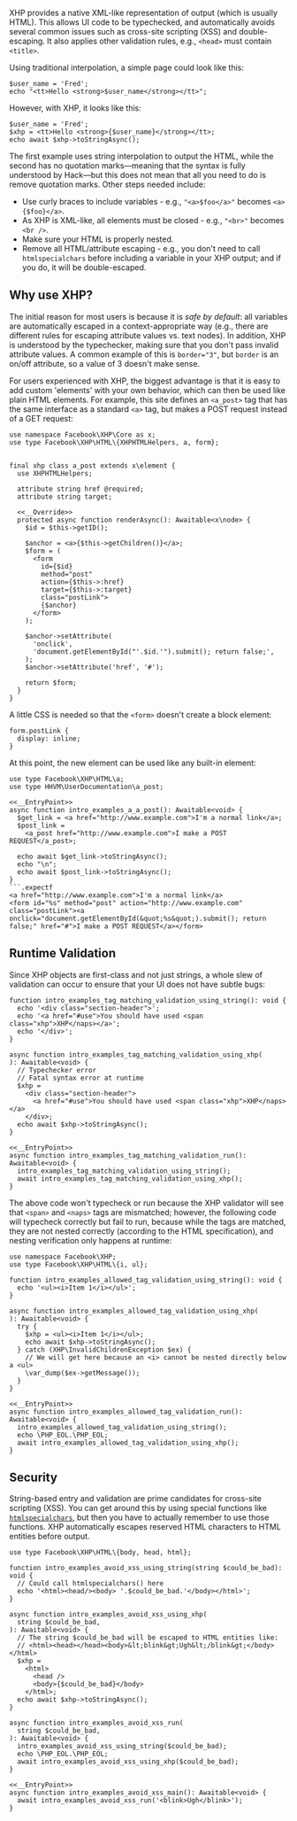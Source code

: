 XHP provides a native XML-like representation of output (which is usually HTML). This allows UI code to be typechecked, and automatically
avoids several common issues such as cross-site scripting (XSS) and double-escaping. It also applies other validation rules, e.g., `<head>`
must contain `<title>`.

Using traditional interpolation, a simple page could look like this:

```hack no-extract
$user_name = 'Fred';
echo "<tt>Hello <strong>$user_name</strong></tt>";
```

However, with XHP, it looks like this:

```hack no-extract
$user_name = 'Fred';
$xhp = <tt>Hello <strong>{$user_name}</strong></tt>;
echo await $xhp->toStringAsync();
```

The first example uses string interpolation to output the HTML, while the second has no quotation marks&mdash;meaning that the syntax is
fully understood by Hack&mdash;but this does not mean that all you need to do is remove quotation marks. Other steps needed include:
 - Use curly braces to include variables - e.g., `"<a>$foo</a>"` becomes `<a>{$foo}</a>`.
 - As XHP is XML-like, all elements must be closed - e.g., `"<br>"` becomes `<br />`.
 - Make sure your HTML is properly nested.
 - Remove all HTML/attribute escaping - e.g., you don't need to call `htmlspecialchars` before including a variable in your XHP
output; and if you do, it will be double-escaped.

## Why use XHP?

The initial reason for most users is because it is *safe by default*: all variables are automatically escaped in a
context-appropriate way (e.g., there are different rules for escaping attribute values vs. text nodes). In addition, XHP
is understood by the typechecker, making sure that you don't pass invalid attribute values. A common example of this is `border="3"`,
but `border` is an on/off attribute, so a value of 3 doesn't make sense.

For users experienced with XHP, the biggest advantage is that it is easy to add custom 'elements' with your own behavior,
which can then be used like plain HTML elements. For example, this site defines an `<a_post>` tag that has the same interface
as a standard `<a>` tag, but makes a POST request instead of a GET request:

```hack no-extract
use namespace Facebook\XHP\Core as x;
use type Facebook\XHP\HTML\{XHPHTMLHelpers, a, form};


final xhp class a_post extends x\element {
  use XHPHTMLHelpers;

  attribute string href @required;
  attribute string target;

  <<__Override>>
  protected async function renderAsync(): Awaitable<x\node> {
    $id = $this->getID();

    $anchor = <a>{$this->getChildren()}</a>;
    $form = (
      <form
        id={$id}
        method="post"
        action={$this->:href}
        target={$this->:target}
        class="postLink">
        {$anchor}
      </form>
    );

    $anchor->setAttribute(
      'onclick',
      'document.getElementById("'.$id.'").submit(); return false;',
    );
    $anchor->setAttribute('href', '#');

    return $form;
  }
}
```

A little CSS is needed so that the `<form>` doesn't create a block element:

```
form.postLink {
  display: inline;
}
```

At this point, the new element can be used like any built-in element:

```hack no-extract
use type Facebook\XHP\HTML\a;
use type HHVM\UserDocumentation\a_post;

<<__EntryPoint>>
async function intro_examples_a_a_post(): Awaitable<void> {
  $get_link = <a href="http://www.example.com">I'm a normal link</a>;
  $post_link =
    <a_post href="http://www.example.com">I make a POST REQUEST</a_post>;

  echo await $get_link->toStringAsync();
  echo "\n";
  echo await $post_link->toStringAsync();
}
```.expectf
<a href="http://www.example.com">I'm a normal link</a>
<form id="%s" method="post" action="http://www.example.com" class="postLink"><a onclick="document.getElementById(&quot;%s&quot;).submit(); return false;" href="#">I make a POST REQUEST</a></form>
```

## Runtime Validation

Since XHP objects are first-class and not just strings, a whole slew of validation can occur to ensure that your UI does not have subtle bugs:

```hack no-extract
function intro_examples_tag_matching_validation_using_string(): void {
  echo '<div class="section-header">';
  echo '<a href="#use">You should have used <span class="xhp">XHP</naps></a>';
  echo '</div>';
}

async function intro_examples_tag_matching_validation_using_xhp(
): Awaitable<void> {
  // Typechecker error
  // Fatal syntax error at runtime
  $xhp =
    <div class="section-header">
      <a href="#use">You should have used <span class="xhp">XHP</naps></a>
    </div>;
  echo await $xhp->toStringAsync();
}

<<__EntryPoint>>
async function intro_examples_tag_matching_validation_run(): Awaitable<void> {
  intro_examples_tag_matching_validation_using_string();
  await intro_examples_tag_matching_validation_using_xhp();
}
```

The above code won't typecheck or run because the XHP validator will see that `<span>` and `<naps>` tags are mismatched; however,
the following code will typecheck correctly but fail to run, because while the tags are matched, they are not nested correctly
(according to the HTML specification), and nesting verification only happens at runtime:

```hack no-extract
use namespace Facebook\XHP;
use type Facebook\XHP\HTML\{i, ul};

function intro_examples_allowed_tag_validation_using_string(): void {
  echo '<ul><i>Item 1</i></ul>';
}

async function intro_examples_allowed_tag_validation_using_xhp(
): Awaitable<void> {
  try {
    $xhp = <ul><i>Item 1</i></ul>;
    echo await $xhp->toStringAsync();
  } catch (XHP\InvalidChildrenException $ex) {
    // We will get here because an <i> cannot be nested directly below a <ul>
    \var_dump($ex->getMessage());
  }
}
```

```hack no-extract
<<__EntryPoint>>
async function intro_examples_allowed_tag_validation_run(): Awaitable<void> {
  intro_examples_allowed_tag_validation_using_string();
  echo \PHP_EOL.\PHP_EOL;
  await intro_examples_allowed_tag_validation_using_xhp();
}
```

## Security

String-based entry and validation are prime candidates for cross-site scripting (XSS). You can get around this by using special
functions like [`htmlspecialchars`](http://php.net/manual/en/function.htmlspecialchars.php), but then you have to actually remember
to use those functions. XHP automatically escapes reserved HTML characters to HTML entities before output.

```hack no-extract
use type Facebook\XHP\HTML\{body, head, html};

function intro_examples_avoid_xss_using_string(string $could_be_bad): void {
  // Could call htmlspecialchars() here
  echo '<html><head/><body> '.$could_be_bad.'</body></html>';
}

async function intro_examples_avoid_xss_using_xhp(
  string $could_be_bad,
): Awaitable<void> {
  // The string $could_be_bad will be escaped to HTML entities like:
  // <html><head></head><body>&lt;blink&gt;Ugh&lt;/blink&gt;</body></html>
  $xhp =
    <html>
      <head />
      <body>{$could_be_bad}</body>
    </html>;
  echo await $xhp->toStringAsync();
}

async function intro_examples_avoid_xss_run(
  string $could_be_bad,
): Awaitable<void> {
  intro_examples_avoid_xss_using_string($could_be_bad);
  echo \PHP_EOL.\PHP_EOL;
  await intro_examples_avoid_xss_using_xhp($could_be_bad);
}

<<__EntryPoint>>
async function intro_examples_avoid_xss_main(): Awaitable<void> {
  await intro_examples_avoid_xss_run('<blink>Ugh</blink>');
}
```
